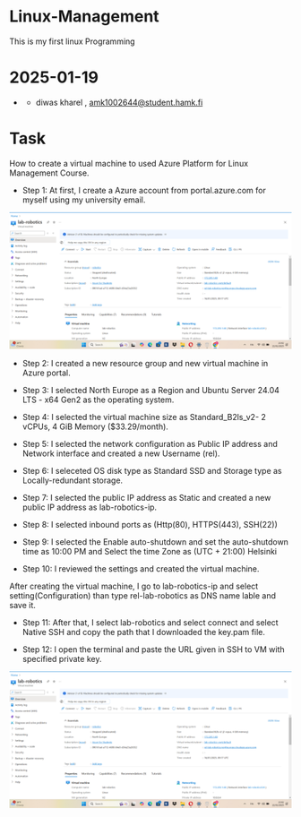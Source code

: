 # Linux-Management
This is my first linux Programming
# 2025-01-19
- - diwas kharel , amk1002644@student.hamk.fi

# Task
How to create a virtual machine to used Azure Platform for Linux Management Course.

- Step 1: At first, I create a Azure account from portal.azure.com for myself using my university email. 



![!\[alt text\](<Screenshot 2025-01-20 220903.png>)](<Screenshot 2025-01-22 234259.png>)

- Step 2: I created a new resource group  and new virtual machine in Azure portal.

- Step 3: I selected North Europe as a Region and Ubuntu Server 24.04 LTS - x64 Gen2 as the operating system. 

- Step 4: I selected the virtual machine size as Standard_B2ls_v2- 2 vCPUs, 4 GiB Memory ($33.29/month).

- Step 5: I selected the network configuration as Public IP address and Network interface and created a new Username (rel).

- Step 6: I seleceted OS disk type as Standard SSD and Storage type as Locally-redundant storage.

- Step 7: I selected the public IP address as Static and created a new public IP address as lab-robotics-ip.

- Step 8: I selected inbound ports as (Http(80), HTTPS(443), SSH(22))

- Step 9: I selected the Enable auto-shutdown and set the auto-shutdown time as 10:00 PM and Select the time Zone as (UTC + 21:00) Helsinki

- Step 10: I reviewed the settings and created the virtual machine.

After creating the virtual machine, I go to lab-robotics-ip and select setting(Configuration) than type rel-lab-robotics as DNS name lable and save it.

- Step 11: After that, I select lab-robotics and select connect and select Native SSH and copy the path that I downloaded the key.pam file.


- Step 12: I open the terminal and paste the URL given in SSH to VM with specified private key.

![alt text](<Screenshot 2025-01-22 234259.png>)